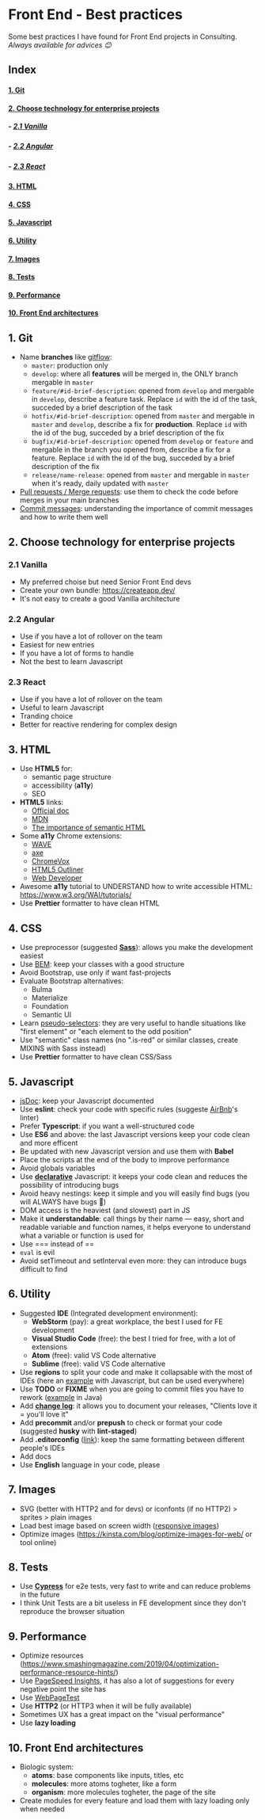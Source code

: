 # Front End - Best practices
Some best practices I have found for Front End projects in Consulting.<br>
*Always available for advices 😊*

## Index
#### [1. Git](#git)
#### [2. Choose technology for enterprise projects](#choose-technology-for-enterprise-projects)
##### - [2.1 Vanilla](#vanilla)
##### - [2.2 Angular](#angular)
##### - [2.3 React](#react)
#### [3. HTML](#html)
#### [4. CSS](#css)
#### [5. Javascript](#javascript)
#### [6. Utility](#utility)
#### [7. Images](#images)
#### [8. Tests](#tests)
#### [9. Performance](#performance)
#### [10. Front End architectures](#front-end)

## <a name="git"></a>1. Git
- Name **branches** like [gitflow](https://nvie.com/posts/a-successful-git-branching-model/):
  - ```master```: production only
  - ```develop```: where all **features** will be merged in, the ONLY branch mergable in ```master```
  - ```feature/#id-brief-description```: opened from ```develop``` and mergable in ```develop```, describe a feature task. Replace ```id``` with the id of the task, succeded by a brief description of the task
  - ```hotfix/#id-brief-description```: opened from ```master``` and mergable in ```master``` and ```develop```, describe a fix for **production**. Replace ```id``` with the id of the bug, succeded by a brief description of the fix
  - ```bugfix/#id-brief-description```: opened from ```develop``` or ```feature``` and mergable in the branch you opened from, describe a fix for a feature. Replace ```id``` with the id of the bug, succeded by a brief description of the fix
  - ```release/name-release```: opened from ```master``` and mergable in ```master``` when it's ready, daily updated with ```master```
- [Pull requests / Merge requests](https://www.atlassian.com/git/tutorials/making-a-pull-request): use them to check the code before merges in your main branches
- [Commit messages](https://github.com/RomuloOliveira/commit-messages-guide/blob/master/README.md): understanding the importance of commit messages and how to write them well

## <a name="choose-technology-for-enterprise-projects"></a>2. Choose technology for enterprise projects
### <a name="vanilla"></a>2.1 Vanilla
- My preferred choise but need Senior Front End devs
- Create your own bundle: https://createapp.dev/
- It's not easy to create a good Vanilla architecture
### <a name="angular"></a>2.2 Angular
- Use if you have a lot of rollover on the team
- Easiest for new entries
- If you have a lot of forms to handle
- Not the best to learn Javascript
### <a name="react"></a>2.3 React
- Use if you have a lot of rollover on the team
- Useful to learn Javascript
- Tranding choice
- Better for reactive rendering for complex design

## <a name="html"></a>3. HTML
- Use **HTML5** for:
  - semantic page structure
  - accessibility (**a11y**)
  - SEO
- **HTML5** links:
  - [Official doc](https://html.spec.whatwg.org/multipage/)
  - [MDN](https://developer.mozilla.org/en-US/docs/Web/Guide/HTML/HTML5)
  - [The importance of semantic HTML](https://medium.com/adalab/the-importance-of-semantic-html-78e74fb75ff0)
- Some **a11y** Chrome extensions:
  - [WAVE](https://chrome.google.com/webstore/detail/wave-evaluation-tool/jbbplnpkjmmeebjpijfedlgcdilocofh)
  - [axe](https://chrome.google.com/webstore/detail/axe-web-accessibility-tes/lhdoppojpmngadmnindnejefpokejbdd)
  - [ChromeVox](https://chrome.google.com/webstore/detail/chromevox-classic-extensi/kgejglhpjiefppelpmljglcjbhoiplfn)
  - [HTML5 Outliner](https://chrome.google.com/webstore/detail/html5-outliner/afoibpobokebhgfnknfndkgemglggomo)
  - [Web Developer](https://chrome.google.com/webstore/detail/web-developer/bfbameneiokkgbdmiekhjnmfkcnldhhm)
- Awesome **a11y** tutorial to UNDERSTAND how to write accessible HTML: https://www.w3.org/WAI/tutorials/
- Use **Prettier** formatter to have clean HTML

## <a name="css"></a>4. CSS
- Use preprocessor (suggested [**Sass**](https://sass-lang.com/)): allows you make the development easiest
- Use [BEM](http://getbem.com/): keep your classes with a good structure
- Avoid Bootstrap, use only if want fast-projects
- Evaluate Bootstrap alternatives:
  - Bulma
  - Materialize
  - Foundation
  - Semantic UI
- Learn [pseudo-selectors](https://hackernoon.com/understanding-pseudo-class-selectors-mg443t89): they are very useful to handle situations like "first element" or "each element to the odd position"
- Use "semantic" class names (no ".is-red" or similar classes, create MIXINS with Sass instead)
- Use **Prettier** formatter to have clean CSS/Sass


## <a name="javascript"></a>5. Javascript
- [jsDoc](https://jsdoc.app/): keep your Javascript documented
- Use **eslint**: check your code with specific rules (suggeste [AirBnb](https://www.npmjs.com/package/eslint-config-airbnb)'s linter)
- Prefer **Typescript**: if you want a well-structured code
- Use **ES6** and above: the last Javascript versions keep your code clean and more efficent
- Be updated with new Javascript version and use them with **Babel**
- Place the scripts at the end of the body to improve performance
- Avoid globals variables
- Use [**declarative**](https://codeburst.io/imperative-vs-declarative-javascript-8b5e45a602dd) Javascript: it keeps your code  clean and reduces the possibility of introducing bugs
- Avoid heavy nestings: keep it simple and you will easily find bugs (you will ALWAYS have bugs 🙂)
- DOM access is the heaviest (and slowest) part in JS
- Make it **understandable**: call things by their name — easy, short and readable variable and function names, it helps  everyone to understand what a variable or function is used for
- Use === instead of ==
- ```eval``` is evil
- Avoid setTimeout and setInterval even more: they can introduce bugs difficult to find


## <a name="utility"></a>6. Utility
- Suggested **IDE** (Integrated development environment):
  - **WebStorm** (pay): a great workplace, the best I used for FE development
  - **Visual Studio Code** (free): the best I tried for free, with a lot of extensions
  - **Atom** (free): valid VS Code alternative
  - **Sublime** (free): valid VS Code alternative
- Use **regions** to split your code and make it collapsable with the most of IDEs (here an [example](http://vswebessentials.com/features/javascript#regions) with Javascript, but can be used everywhere)
- Use **TODO** or **FIXME** when you are going to commit files you have to rework ([example](https://help.semmle.com/wiki/pages/viewpage.action?pageId=29393692) in Java)
- Add [**change log**](https://desmart.com/blog/how-to-generate-your-project-s-changelog-from-commit-messages): it allows you to document your releases, "Clients love it = you'll love it"
- Add **precommit** and/or **prepush** to check or format your code (suggested **husky** with **lint-staged**)
- Add **.editorconfig** ([link](https://editorconfig.org/)): keep the same formatting between different people's IDEs
- Add docs
- Use **English** language in your code, please

## <a name="images"></a>7. Images
- SVG (better with HTTP2 and for devs) or iconfonts (if no HTTP2) > sprites > plain images
- Load best image based on screen width ([responsive images](https://developer.mozilla.org/en-US/docs/Learn/HTML/Multimedia_and_embedding/Responsive_images))
- Optimize images (https://kinsta.com/blog/optimize-images-for-web/ or tool online)

## <a name="tests"></a>8. Tests
- Use [**Cypress**](https://www.cypress.io/) for e2e tests, very fast to write and can reduce problems in the future
- I think Unit Tests are a bit useless in FE development since they don't reproduce the browser situation

## <a name="performance"></a>9. Performance
- Optimize resources (https://www.smashingmagazine.com/2019/04/optimization-performance-resource-hints/)
- Use [PageSpeed Insights](https://developers.google.com/speed/pagespeed/insights/), it has also a lot of suggestions for every negative point the site has
- Use [WebPageTest](https://www.webpagetest.org/)
- Use **HTTP2** (or HTTP3 when it will be fully available)
- Sometimes UX has a great impact on the "visual performance"
- Use **lazy loading**

## <a name="front-end"></a>10. Front End architectures
- Biologic system:
  - **atoms**: base components like inputs, titles, etc
  - **molecules**: more atoms togheter, like a form
  - **organism**: more molecules togheter, the page of the site
- Create modules for every feature and load them with lazy loading only when needed
